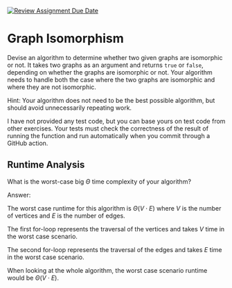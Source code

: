 [![Review Assignment Due Date](https://classroom.github.com/assets/deadline-readme-button-24ddc0f5d75046c5622901739e7c5dd533143b0c8e959d652212380cedb1ea36.svg)](https://classroom.github.com/a/NYae883E)
# Graph Isomorphism

Devise an algorithm to determine whether two given graphs are isomorphic or not.
It takes two graphs as an argument and returns `true` or `false`, depending on
whether the graphs are isomorphic or not. Your algorithm needs to handle both
the case where the two graphs are isomorphic and where they are not isomorphic.

Hint: Your algorithm does not need to be the best possible algorithm, but should
avoid unnecessarily repeating work.

I have not provided any test code, but you can base yours on test code from
other exercises. Your tests must check the correctness of the result of running
the function and run automatically when you commit through a GitHub action.

## Runtime Analysis

What is the worst-case big $\Theta$ time complexity of your algorithm?

Answer:

The worst case runtime for this algorithm is $\Theta (V \cdot E)$ where $V$ is the number of vertices and $E$ is the number of edges.

The first for-loop represents the traversal of the vertices and takes $V$ time in the worst case scenario.

The second for-loop represents the traversal of the edges and takes $E$ time in the worst case scenario.

When looking at the whole algorithm, the worst case scenario runtime would be $\Theta (V \cdot E)$.
